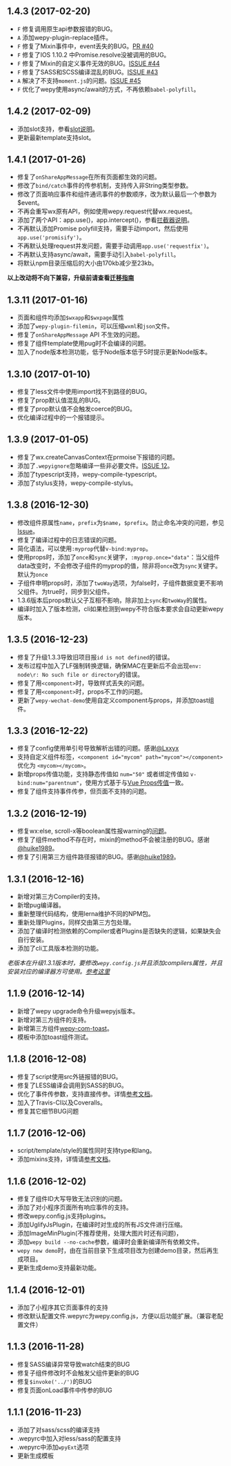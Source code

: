 ## 1.4.3 (2017-02-20)
* `F` 修复调用原生api参数报错的BUG。
* `A` 添加wepy-plugin-replace插件。
* `F` 修复了Mixin事件中，event丢失的BUG。[PR #40](https://github.com/wepyjs/wepy/pull/40)
* `F` 修复了IOS 1.10.2 中Promise.resolve没被调用的BUG。
* `F` 修复了Mixin的自定义事件无效的BUG。[ISSUE #44](https://github.com/wepyjs/wepy/issues/44)
* `F` 修复了SASS和SCSS编译混乱的BUG。[ISSUE #43](https://github.com/wepyjs/wepy/issues/43)
* `A` 解决了不支持`moment.js`的问题。[ISSUE #45](https://github.com/wepyjs/wepy/issues/45)
* `F` 优化了wepy使用async/await的方式，不再依赖`babel-polyfill`。

## 1.4.2 (2017-02-09)
* 添加slot支持，参看[slot说明](https://github.com/wepyjs/wepy#组件内容分发slot)。
* 更新最新template支持slot。

## 1.4.1 (2017-01-26)
* 修复了`onShareAppMessage`在所有页面都生效的问题。
* 修改了`bind/catch`事件的传参机制，支持传入非String类型参数。
* 修改了页面响应事件和组件通讯事件的参数顺序，改为默认最后一个参数为$event。
* 不再会重写wx原有API，例如使用wepy.request代替wx.request。
* 添加了两个API：app.use()，app.intercept()，参看[拦截器说明](https://github.com/wepyjs/wepy#拦截器)。
* 不再默认添加Promise polyfill支持，需要手动import，然后使用`app.use('promisify')`。
* 不再默认处理request并发问题，需要手动调用`app.use('requestfix')`。
* 不再默认支持async/await，需要手动引入`babel-polyfill`。
* 将默认npm目录压缩后的大小由170kb减少至23kb。

**以上改动将不向下兼容，升级前请查看[迁移指南](https://github.com/wepyjs/wepy/wiki/%E5%8D%87%E7%BA%A7%E6%8C%87%E5%8D%97#13x---141)**


## 1.3.11 (2017-01-16)
* 页面和组件均添加`$wxapp`和`$wxpage`属性
* 添加了`wepy-plugin-filemin`，可以压缩`wxml`和`json`文件。
* 修复了`onShareAppMessage` API 不生效的问题。
* 修复了组件template使用pug时不会编译的问题。
* 加入了node版本检测功能，低于Node版本低于5时提示更新Node版本。

## 1.3.10 (2017-01-10)
* 修复了less文件中使用import找不到路径的BUG。
* 修复了prop默认值混乱的BUG。
* 修复了prop默认值不会触发coerce的BUG。
* 优化编译过程中的一个报错提示。

## 1.3.9 (2017-01-05)
* 修复了wx.createCanvasContext在prmoise下报错的问题。
* 添加了`.wepyignore`忽略编译一些非必要文件。[ISSUE 12](https://github.com/wepyjs/wepy/issues/12)。
* 添加了typescript支持，wepy-compile-typescript。
* 添加了stylus支持，wepy-compile-stylus。

## 1.3.8 (2016-12-30)
* 修改组件原属性`name`，`prefix`为`$name`，`$prefix`。防止命名冲突的问题，参见[Issue](https://github.com/wepyjs/wepy/issues/8)。
* 修复了编译过程中的日志错误的问题。
* 简化语法，可以使用`:myprop`代替`v-bind:myprop`。
* 使用props时，添加了`once`和`sync`关键字，`:myprop.once="data"`：当父组件data改变时，不会修改子组件的myprop的值，除非将`once`改为`sync`关键字。默认为`once`
* 子组件申明props时，添加了`twoWay`选项，为false时，子组件数据变更不影响父组件。为true时，同步到父组件。
* 1.3.6版本后props默认父子互相不影响，除非加上`sync`和`twoWay`的属性。
* 编译时加入了版本检测，cli如果检测到wepy不符合版本要求会自动更新wepy版本。

## 1.3.5 (2016-12-23)
* 修复了升级1.3.3导致旧项目报`id is not defined`的错误。
* 发布过程中加入了LF强制转换逻辑，确保MAC在更新后不会出现`env: node\r: No such file or directory`的错误。
* 修复了用`<component>`时，导致样式丢失的问题。
* 修复了用`<component>`时，props不工作的问题。
* 更新了`wepy-wechat-demo`使用自定义component与props，并添加toast组件。

## 1.3.3 (2016-12-22)
* 修复了config使用单引号导致解析出错的问题。感谢[@Lxxyx]()
* 支持自定义组件标签，`<component id="mycom" path="mycom"></component>` 优化为 `<mycom></mycom>`。
* 新增props传值功能，支持静态传值如 `num="50"` 或者绑定传值如 `v-bind:num="parentnum"`，使用方式基于与[Vue Props传值](https://vuejs.org.cn/guide/components.html#Props)一致。
* 修复了组件支持事件传参，但页面不支持的问题。


## 1.3.2 (2016-12-19)
* 修复wx:else, scroll-x等boolean属性报warning的[问题](https://github.com/wepyjs/wepy/issues/5)。
* 修复了组件method不存在时，mixin的method不会被注册的BUG。感谢[@huike1989]()。
* 修复了引用第三方组件路径报错的BUG。感谢[@huike1989]()。

## 1.3.1 (2016-12-16)
* 新增对第三方Compiler的支持。
* 新增pug编译器。
* 重新整理代码结构，使用lerna维护不同的NPM包。
* 重新处理Plugins，同样交由第三方包处理。
* 添加了编译时检测依赖的Compiler或者Plugins是否缺失的逻辑，如果缺失会自行安装。
* 添加了cli工具版本检测的功能。

*老版本在升级1.3.1版本时，要修改`wepy.config.js`并且添加compilers属性，并且安装对应的编译器方可使用。[参考这里](https://github.com/wepyjs/wepy#wepyconfigjs-配置文件说明)*


## 1.1.9 (2016-12-14)
* 新增了wepy upgrade命令升级wepyjs版本。
* 新增对第三方组件的支持。
* 新增第三方组件[wepy-com-toast](https://github.com/wepyjs/wepy-com-toast)。
* 模板中添加toast组件测试。


## 1.1.8 (2016-12-08)
* 修复了script使用src外链报错的BUG。
* 修复了LESS编译会调用到SASS的BUG。
* 优化了事件传参数，支持直接传参。详情[参考文档](https://github.com/wepyjs/wepy#2-优化事件参数传递)。
* 加入了Travis-CI以及Coveralls。
* 修复其它细节BUG问题

## 1.1.7 (2016-12-06)
* script/template/style的属性同时支持type和lang。
* 添加mixins支持，详情请[参考文档](https://github.com/wepyjs/wepy#混合)。

## 1.1.6 (2016-12-02)
* 修复了组件ID大写导致无法识别的问题。
* 添加了对小程序页面所有响应事件的支持。
* 修改wepy.config.js支持plugins。
* 添加UglifyJsPlugin，在编译时对生成的所有JS文件进行压缩。
* 添加ImageMinPlugin(不推荐使用，处理大图片时还有问题)，
* 添加`wepy build --no-cache`参数，编译时会重新编译所有依赖文件。
* `wepy new demo`时，由在当前目录下生成项目改为创建demo目录，然后再生成项目。
* 更新生成demo支持最新功能。

## 1.1.4 (2016-12-01)

* 添加了小程序其它页面事件的支持
* 修改默认配置文件.wepyrc为wepy.config.js，方便以后功能扩展。（兼容老配置文件）

## 1.1.3 (2016-11-28)

* 修复SASS编译异常导致watch结束的BUG
* 修复子组件修改时不会触发父组件更新的BUG
* 修复`$invoke('../')`的BUG
* 修复页面onLoad事件中传参的BUG

## 1.1.1 (2016-11-23)

* 添加了对sass/scss的编译支持
* .wepyrc中加入对less/sass的配置支持
* .wepyrc中添加`wpyExt`选项
* 更新生成模板
